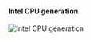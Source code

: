 #### Intel CPU generation

![Intel CPU generation](http://resource.feng.com/resource/h059/h40/img201508191054442.png "Intel CPU generation")
